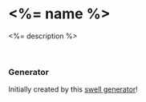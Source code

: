 # <%= name %>
<%= description %> 

<br />

### Generator
Initially created by this [swell generator][parent-generator-url]!


[parent-generator-url]: https://github.com/swellaby/generator-get-going
